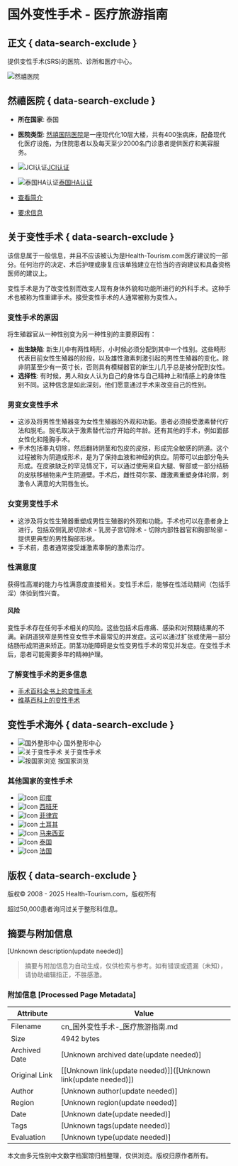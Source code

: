 # 国外变性手术 - 医疗旅游指南

## 正文 { data-search-exclude }


提供变性手术(SRS)的医院、诊所和医疗中心。

![然禧医院](/_resources/business/15/BusinessPage.jpg)

## 然禧医院 { data-search-exclude }

- **所在国家**: 泰国
- **医院类型**: [然禧国际医院](https://www.health-tourism.com/)是一座现代化10层大楼，共有400张病床，配备现代化医疗设施，为住院患者以及每天至少2000名门诊患者提供医疗和美容服务。
  
- ![JCI认证](/images/icon_jci_big.png)[JCI认证](/jci-accreditation/)
- ![泰国HA认证](/images/thai-logo.png)[泰国HA认证](/ha-accreditation-thailand/)
  
- [查看简介](/medical-centers/yanhee-hospital/ "查看简介 - 然禧医院")  
- [要求信息](/contact-hospital/yanhee-hospital/ "要求信息 - 然禧医院")

## 关于变性手术 { data-search-exclude }

该信息属于一般信息，并且不应该被认为是Health-Tourism.com医疗建议的一部分。任何治疗的决定、术后护理或康复应该单独建立在恰当的咨询建议和具备资格医师的建议上。

变性手术是为了改变性别而改变人现有身体外貌和功能所进行的外科手术。这种手术也被称为性重建手术。接受变性手术的人通常被称为变性人。

### 变性手术的原因

将生殖器官从一种性别变为另一种性别的主要原因有：

- **出生缺陷**: 新生儿中有两性畸形，小时候必须分配到其中一个性别。这些畸形代表目前女性生殖器的阶段，以及雄性激素刺激引起的男性生殖器的变化。除非阴茎至少有一英寸长，否则具有模糊器官的新生儿几乎总是被分配到女性。
- **选择性**: 有时候，男人和女人认为自己的身体与自己精神上和情感上的身体性别不同。这种信念是如此深刻，他们愿意通过手术来改变自己的性别。

### 男变女变性手术

- 这涉及将男性生殖器变为女性生殖器的外观和功能。患者必须接受激素替代疗法和脱毛。脱毛取决于激素替代治疗开始的年龄。还有其他的手术，例如面部女性化和隆胸手术。
- 手术包括睾丸切除，然后翻转阴茎和包皮的皮肤，形成完全敏感的阴道。这个过程被称为阴道成形术，是为了保持血液和神经的供应。阴蒂可以由部分龟头形成。在皮肤缺乏的罕见情况下，可以通过使用来自大腿、臀部或一部分结肠的皮肤移植物来产生阴道壁。手术后，雌性荷尔蒙、雌激素重塑身体轮廓，刺激令人满意的大阴唇生长。

### 女变男变性手术

- 这涉及将女性生殖器重塑成男性生殖器的外观和功能。手术也可以在患者身上进行，包括双侧乳房切除术 - 乳房子宫切除术 - 切除内部性器官和胸部轮廓 - 提供更典型的男性胸部形状。
- 手术前，患者通常接受雄激素睾酮的激素治疗。

### 性满意度

获得性高潮的能力与性满意度直接相关。变性手术后，能够在性活动期间（包括手淫）体验到性兴奋。

#### 风险

变性手术存在任何手术相关的风险。这些包括术后疼痛、感染和对预期结果的不满。新阴道狭窄是男性变女性手术最常见的并发症。这可以通过扩张或使用一部分结肠形成阴道来矫正。阴茎功能障碍是女性变男性手术的常见并发症。在变性手术后，患者可能需要多年的精神护理。

### 了解变性手术的更多信息

- [手术百科全书上的变性手术](http://www.surgeryencyclopedia.com/Pa-St/Sex-Reassignment-Surgery.html "手术百科全书上的变性手术")
- [维基百科上的变性手术](https://en.wikipedia.org/wiki/Sex_reassignment_surgery_%28male-to-female%29 "维基百科上的变性手术")

## 变性手术海外 { data-search-exclude }

- ![国外整形中心](/images/blank.gif) 国外整形中心
- ![关于变性手术](/images/blank.gif) 关于变性手术
- ![按国家浏览](/images/blank.gif) 按国家浏览

### 其他国家的变性手术

- ![Icon](/images/blank.gif) [印度](/sex-reassignment-surgery/india/ "印度中的变性手术")
- ![Icon](/images/blank.gif) [西班牙](/sex-reassignment-surgery/spain/ "西班牙中的变性手术")
- ![Icon](/images/blank.gif) [菲律宾](/sex-reassignment-surgery/philippines/ "菲律宾中的变性手术")
- ![Icon](/images/blank.gif) [土耳其](/sex-reassignment-surgery/turkey/ "土耳其中的变性手术")
- ![Icon](/images/blank.gif) [马来西亚](/sex-reassignment-surgery/malaysia/ "马来西亚中的变性手术")
- ![Icon](/images/blank.gif) [泰国](/sex-reassignment-surgery/thailand/ "泰国中的变性手术")
- ![Icon](/images/blank.gif) [法国](/sex-reassignment-surgery/france/ "法国中的变性手术")

## 版权 { data-search-exclude }

版权© 2008 - 2025 Health-Tourism.com，版权所有

超过50,000患者询问过关于整形科信息。
<!-- tcd_original_link https://cn.health-tourism.com/sex-reassignment-surgery/ -->


## 摘要与附加信息

<!-- tcd_abstract -->
[Unknown description(update needed)]
<!-- tcd_abstract_end -->

> 摘要与附加信息为自动生成，仅供检索与参考。如有错误或遗漏（未知），请协助编辑指正，不胜感激。

### 附加信息 [Processed Page Metadata]

| Attribute       | Value                                  |
|-----------------|----------------------------------------|
| Filename        | cn_国外变性手术-_医疗旅游指南.md                             |
| Size            | 4942 bytes                           |
| Archived Date   | [Unknown archived date(update needed)]                             |
| Original Link   | [[Unknown link(update needed)]]([Unknown link(update needed)])                       |
| Author          | [Unknown author(update needed)]                               |
| Region          | [Unknown region(update needed)]                               |
| Date            | [Unknown date(update needed)]                                 |
| Tags            | [Unknown tags(update needed)]                                 |
| Evaluation            | [Unknown type(update needed)]                                 |
<!-- tcd_table_end -->

本文由多元性别中文数字档案馆归档整理，仅供浏览。版权归原作者所有。
